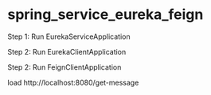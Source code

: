 # spring_service_eureka_feign

Step 1: Run EurekaServiceApplication

Step 2: Run EurekaClientApplication

Step 2: Run FeignClientApplication

load http://localhost:8080/get-message